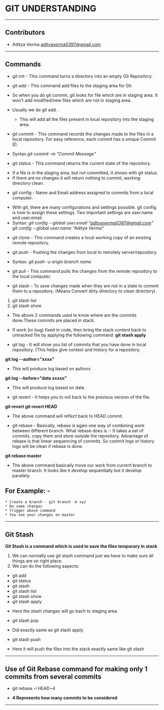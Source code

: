 # GIT UNDERSTANDING

--- 
## Contributors
- Aditya Verma <adityaverma0397@gmail.com>

---
## Commands

* git init - This command turns a directory into an empty Git Repository.

* git add - This command add files to the staging area for Git.
- So when you do git commit, git looks for file which are in staging area. It won't add modified/new files which are not in staging area.

- Usually we do git add .
	* This will add all the files present in local repository into the staging area.

* git commit - This command records the changes made to the files in a local repository. For easy reference, each commit has a unique Commit ID. 
- Syntax  _git commit -m "Commit Message"_

* git status - This command returns the current state of the repository.
- If a file is in the staging area, but not committed, it shows with git status.
- If there are no changes it will return nothing to commit, working directory clean.

* git config - Name and Email address assigned to commits from a local computer.
- With git, there are many configurations and settings possible. git config is how to assign these settings. Two important settings are user.name and user.email. 
- Syntax: _git config --global user.email "adityaverma0397@gmail.com"_  _git config --global user.name "Aditya Verma"_

* git clone - This command creates a local working copy of an existing remote repository.

* git push - Pushing the changes from local to remotely server/repository. 
- Syntax: _git push -u origin branch name_

* git pull - This command pulls the changes from the remote repository to the local computer.

* git stash - To save changes made when they are not in a state to commit them to a repository. (Means Convert dirty directory to clean directory).

1. git stash list
2. git stash show
- The above 2 commands used to know where are the commits done.These commits are placed in stack.

- If work (or bug) fixed in code, then bring the stack content back to untracked file by applying the following command:
**git stash apply**

* git log - It will show you list of commits that you have done in local repository. {This helps give context and history for a repository.

**git log --author="xxxx"**
- This will produce log based on authors

**git log --before="date xxxxx"**
- This will produce log based on date.

* git revert - It helps you to roll back to the previous version of the file.

 **git revert <commit id>**
**git revert HEAD**
- The above command will reflect back to HEAD commit.

* git rebase - Basically, rebase is again one way of combining work between different branch. What rebase does is :- It takes a set of commits, copy them and store outside the repository. Advantage of rebase is that linear sequencing of commits. So commit logs or history logs will be clean if rebase is done. 

**git rebase master**
- The above command basically move our work from current branch to master branch. It looks like it develop sequentially but it develop parallely.

## For Example: -
	* Create a branch - git branch -b xyz
	* Do some changes
	* Trigger above command
	* You see your changes on master

---

## Git Stash
**Git Stash is a command which is used to save the files temporary in stack**
1. We can normally use git stash command just we have to make sure all things are on right place.
2. We can do the following aspects:
- git add
- git status
- git stash
- git stash list 
- git stash show
- git stash apply
* Here the stash changes will go bach to staging area.
- git stash pop
* Did exactly same as git stash apply
- git stash push
* Here it will push the files into the stack exactly same like git stash

---

## Use of Git Rebase command for making only 1 commits from several commits
- git rebase -i HEAD~4
* **4 Represents how many commits to be considered**

---
